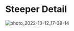 # Steeper Detail

![photo_2022-10-12_17-39-14](https://user-images.githubusercontent.com/113766592/195340195-ee37301f-0bbc-4534-946c-143a46e977d3.jpg)
